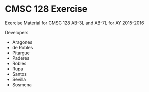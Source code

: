 # CMSC 128 Exercise

Exercise Material for CMSC 128 AB-3L and AB-7L for AY 2015-2016

Developers

* Aragones
* de Robles
* Pitargue
* Paderes
* Robles
* Rupa
* Santos
* Sevilla
* Sosmena
